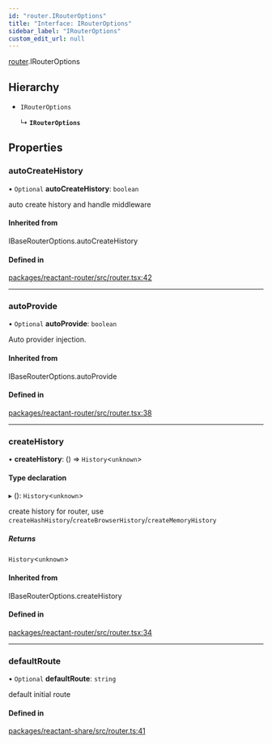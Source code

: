 ```yaml
---
id: "router.IRouterOptions"
title: "Interface: IRouterOptions"
sidebar_label: "IRouterOptions"
custom_edit_url: null
---
```


[router](../modules/router.md).IRouterOptions

## Hierarchy

- `IRouterOptions`

  ↳ **`IRouterOptions`**

## Properties

### autoCreateHistory

• `Optional` **autoCreateHistory**: `boolean`

auto create history and handle middleware

#### Inherited from

IBaseRouterOptions.autoCreateHistory

#### Defined in

[packages/reactant-router/src/router.tsx:42](https://github.com/unadlib/reactant/blob/08d8ea8a/packages/reactant-router/src/router.tsx#L42)

___

### autoProvide

• `Optional` **autoProvide**: `boolean`

Auto provider injection.

#### Inherited from

IBaseRouterOptions.autoProvide

#### Defined in

[packages/reactant-router/src/router.tsx:38](https://github.com/unadlib/reactant/blob/08d8ea8a/packages/reactant-router/src/router.tsx#L38)

___

### createHistory

• **createHistory**: () => `History`<`unknown`\>

#### Type declaration

▸ (): `History`<`unknown`\>

create history for router, use `createHashHistory`/`createBrowserHistory`/`createMemoryHistory`

##### Returns

`History`<`unknown`\>

#### Inherited from

IBaseRouterOptions.createHistory

#### Defined in

[packages/reactant-router/src/router.tsx:34](https://github.com/unadlib/reactant/blob/08d8ea8a/packages/reactant-router/src/router.tsx#L34)

___

### defaultRoute

• `Optional` **defaultRoute**: `string`

default initial route

#### Defined in

[packages/reactant-share/src/router.ts:41](https://github.com/unadlib/reactant/blob/08d8ea8a/packages/reactant-share/src/router.ts#L41)
